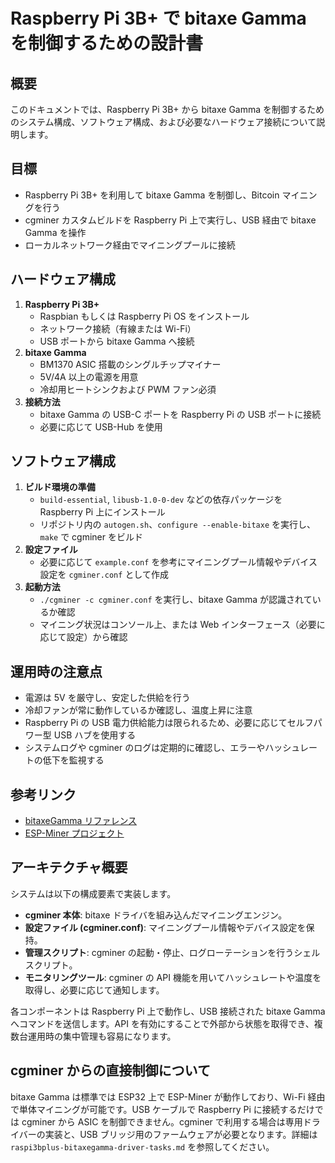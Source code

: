 # Raspberry Pi 3B+ で bitaxe Gamma を制御するための設計書

## 概要
このドキュメントでは、Raspberry Pi 3B+ から bitaxe Gamma を制御するためのシステム構成、ソフトウェア構成、および必要なハードウェア接続について説明します。

## 目標
- Raspberry Pi 3B+ を利用して bitaxe Gamma を制御し、Bitcoin マイニングを行う
- cgminer カスタムビルドを Raspberry Pi 上で実行し、USB 経由で bitaxe Gamma を操作
- ローカルネットワーク経由でマイニングプールに接続

## ハードウェア構成
1. **Raspberry Pi 3B+**
   - Raspbian もしくは Raspberry Pi OS をインストール
   - ネットワーク接続（有線または Wi-Fi）
   - USB ポートから bitaxe Gamma へ接続
2. **bitaxe Gamma**
   - BM1370 ASIC 搭載のシングルチップマイナー
   - 5V/4A 以上の電源を用意
   - 冷却用ヒートシンクおよび PWM ファン必須
3. **接続方法**
   - bitaxe Gamma の USB-C ポートを Raspberry Pi の USB ポートに接続
   - 必要に応じて USB-Hub を使用

## ソフトウェア構成
1. **ビルド環境の準備**
   - `build-essential`, `libusb-1.0-0-dev` などの依存パッケージを Raspberry Pi 上にインストール
   - リポジトリ内の `autogen.sh`、`configure --enable-bitaxe` を実行し、`make` で cgminer をビルド
2. **設定ファイル**
   - 必要に応じて `example.conf` を参考にマイニングプール情報やデバイス設定を `cgminer.conf` として作成
3. **起動方法**
   - `./cgminer -c cgminer.conf` を実行し、bitaxe Gamma が認識されているか確認
   - マイニング状況はコンソール上、または Web インターフェース（必要に応じて設定）から確認

## 運用時の注意点
- 電源は 5V を厳守し、安定した供給を行う
- 冷却ファンが常に動作しているか確認し、温度上昇に注意
- Raspberry Pi の USB 電力供給能力は限られるため、必要に応じてセルフパワー型 USB ハブを使用する
- システムログや cgminer のログは定期的に確認し、エラーやハッシュレートの低下を監視する

## 参考リンク
- [bitaxeGamma リファレンス](../reference/bitaxeGamma/readme.md)
- [ESP-Miner プロジェクト](../reference/ESP-Miner)

## アーキテクチャ概要
システムは以下の構成要素で実装します。
- **cgminer 本体**: bitaxe ドライバを組み込んだマイニングエンジン。
- **設定ファイル (cgminer.conf)**: マイニングプール情報やデバイス設定を保持。
- **管理スクリプト**: cgminer の起動・停止、ログローテーションを行うシェルスクリプト。
- **モニタリングツール**: cgminer の API 機能を用いてハッシュレートや温度を取得し、必要に応じて通知します。

各コンポーネントは Raspberry Pi 上で動作し、USB 接続された bitaxe Gamma へコマンドを送信します。API を有効にすることで外部から状態を取得でき、複数台運用時の集中管理も容易になります。

## cgminer からの直接制御について
bitaxe Gamma は標準では ESP32 上で ESP-Miner が動作しており、Wi-Fi 経由で単体マイニングが可能です。USB ケーブルで Raspberry Pi に接続するだけでは cgminer から ASIC を制御できません。cgminer で利用する場合は専用ドライバーの実装と、USB ブリッジ用のファームウェアが必要となります。詳細は `raspi3bplus-bitaxegamma-driver-tasks.md` を参照してください。
